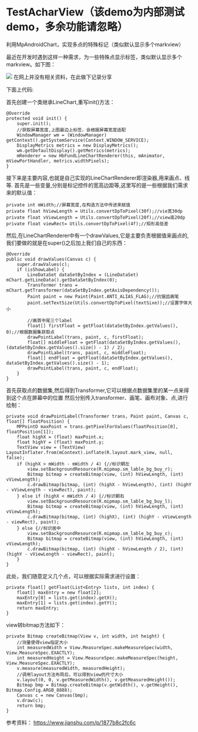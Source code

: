 # TestAcharView（该demo为内部测试demo，多余功能请忽略）
利用MpAndroidChart，实现多点的特殊标记（类似默认显示多个markview）

最近在开发时遇到这样一种需求，为一些特殊点显示标签，类似默认显示多个markview。如下图：

![](https://zhaoshuming.github.io/2019/03/12/mpchart-point-label/chart_label.png)
在网上并没有相关资料，在此做下记录分享

下面上代码:

首先创建一个类继承LineChart,重写init()方法：

	@Override
    protected void init() {
        super.init();
        //获取屏幕宽度,上图最边上标签，会根据屏幕宽度适配
        WindowManager wm = (WindowManager) getContext().getSystemService(Context.WINDOW_SERVICE);
        DisplayMetrics metrics = new DisplayMetrics();
        wm.getDefaultDisplay().getMetrics(metrics);
        mRenderer = new HbFundLineChartRenderer(this, mAnimator, mViewPortHandler, metrics.widthPixels);
    }


接下来是主要内容,也就是自己实现的LineChartRenderer即渲染器,用来画点、线等.
首先是一些变量,分别是标记控件的宽高边距等,这里写的是一些根据我们需求来的默认值：

	private int mWidth;//屏幕宽度,在构造方法中传进来赋值
    private float hViewLength = Utils.convertDpToPixel(30f);//vie宽30dp
    private float vViewLength = Utils.convertDpToPixel(20f);//view高20dp
    private float viewRect= Utils.convertDpToPixel(4f);//矩形高低差

然后,在LineChartRenderer中有一个drawValues,它是主要负责根据值来画点的,我们要做的就是在super()之后加上我们自己的东西：

	@Override
    public void drawValues(Canvas c) {
        super.drawValues(c);
        if (isShowLabel) {
            LineDataSet dataSetByIndex = (LineDataSet) mChart.getLineData().getDataSetByIndex(0);
            Transformer trans = mChart.getTransformer(dataSetByIndex.getAxisDependency());
            Paint paint = new Paint(Paint.ANTI_ALIAS_FLAG);//抗锯齿画笔
            paint.setTextSize(Utils.convertDpToPixel(textSixe));//设置字体大小

            //画首中尾三个label
            float[] firstFloat = getFloat(dataSetByIndex.getValues(), 0);//根据数据集获取点
            drawPointLabel(trans, paint, c, firstFloat);
            float[] middleFloat = getFloat(dataSetByIndex.getValues(), (dataSetByIndex.getValues().size() - 1) / 2);
            drawPointLabel(trans, paint, c, middleFloat);
            float[] endFloat = getFloat(dataSetByIndex.getValues(), dataSetByIndex.getValues().size() - 1);
            drawPointLabel(trans, paint, c, endFloat);
        }
    }

首先获取点的数据集,然后得到Transformer,它可以根据点数据集里的某一点来得到这个点在屏幕中的位置
然后分别传入transformer、画笔、画布对象、点,进行绘制：

	private void drawPointLabel(Transformer trans, Paint paint, Canvas c, float[] floatPosition) {
        MPPointD maxPoint = trans.getPixelForValues(floatPosition[0], floatPosition[1]);
        float highX = (float) maxPoint.x;
        float highY = (float) maxPoint.y;
        TextView view = (TextView) LayoutInflater.from(mContext).inflate(R.layout.mark_view, null, false);
        if (highX > mWidth - mWidth / 4) {//标识朝左
            view.setBackgroundResource(R.mipmap.sm_lable_bg_buy_r);
            Bitmap bitmap = createBitmap(view, (int) hViewLength, (int) vViewLength);
            c.drawBitmap(bitmap, (int) (highX - hViewLength), (int) (highY - vViewLength - viewRect), paint);
        } else if (highX < mWidth / 4) {//标识朝右
            view.setBackgroundResource(R.mipmap.sm_lable_bg_buy_l);
            Bitmap bitmap = createBitmap(view, (int) hViewLength, (int) vViewLength);
            c.drawBitmap(bitmap, (int) (highX), (int) (highY - vViewLength - viewRect), paint);
        } else {//标识居中
            view.setBackgroundResource(R.mipmap.sm_lable_bg_buy_c);
            Bitmap bitmap = createBitmap(view, (int) hViewLength, (int) vViewLength);
            c.drawBitmap(bitmap, (int) (highX - hViewLength / 2), (int) (highY - vViewLength - viewRect), paint);
        }
    }

此处，我们随意定义几个点，可以根据实际需求进行设置：

	private float[] getFloat(List<Entry> lists, int index) {
        float[] maxEntry = new float[2];
        maxEntry[0] = lists.get(index).getX();
        maxEntry[1] = lists.get(index).getY();
        return maxEntry;
    }

view转bitmap方法如下：

	private Bitmap createBitmap(View v, int width, int height) {
        //测量使得view指定大小
        int measuredWidth = View.MeasureSpec.makeMeasureSpec(width, View.MeasureSpec.EXACTLY);
        int measuredHeight = View.MeasureSpec.makeMeasureSpec(height, View.MeasureSpec.EXACTLY);
        v.measure(measuredWidth, measuredHeight);
        //调用layout方法布局后，可以得到view的尺寸大小
        v.layout(0, 0, v.getMeasuredWidth(), v.getMeasuredHeight());
        Bitmap bmp = Bitmap.createBitmap(v.getWidth(), v.getHeight(), Bitmap.Config.ARGB_8888);
        Canvas c = new Canvas(bmp);
        v.draw(c);
        return bmp;
    }

参考资料：
https://www.jianshu.com/p/1877b8c2fc6c

